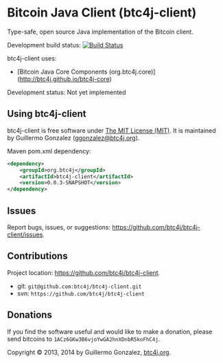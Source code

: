 Bitcoin Java Client (btc4j-client)
==================================
Type-safe, open source Java implementation of the Bitcoin client.

Development build status: [![Build Status](https://travis-ci.org/btc4j/btc4j-client.png?branch=master)](https://travis-ci.org/btc4j/btc4j-client)

btc4j-client uses:
* [Bitcoin Java Core Components (org.btc4j.core)] (http://btc4j.github.io/btc4j-core)

Development status: Not yet implemented

Using btc4j-client
------------------
btc4j-client is free software under [The MIT License (MIT)](http://opensource.org/licenses/MIT/ "The MIT License (MIT)"). It is maintained by Guillermo Gonzalez (ggonzalez@btc4j.org).

Maven pom.xml dependency:
```xml
<dependency>
	<groupId>org.btc4j</groupId>
	<artifactId>btc4j-client</artifactId>
	<version>0.0.3-SNAPSHOT</version>
</dependency>
```

Issues
------
Report bugs, issues, or suggestions: https://github.com/btc4j/btc4j-client/issues.

Contributions
-------------
Project location: https://github.com/btc4j/btc4j-client.
* git: `git@github.com:btc4j/btc4j-client.git`
* svn: `https://github.com/btc4j/btc4j-client`

Donations
---------
If you find the software useful and would like to make a donation, please send bitcoins to `1ACz6GKw3B6vjoYwGA2hnXDnbR5koFhC4j`.

Copyright &copy; 2013, 2014 by Guillermo Gonzalez, [btc4j.org](http://www.btc4j.org "btc4j.org").